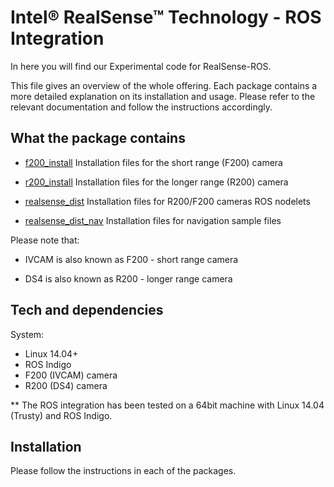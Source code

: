 # Intel&reg; RealSense&trade; Technology - ROS Integration

In here you will find our Experimental code for RealSense-ROS.

This file gives an overview of the whole offering. Each package contains a more detailed explanation on its installation and usage. Please refer to the relevant documentation and follow the instructions accordingly.

## What the package contains 

*   [f200_install](f200_install)
        Installation files for the short range (F200) camera

*   [r200_install](r200_install)
        Installation files for the longer range (R200) camera

*   [realsense_dist](realsense_dist)
        Installation files for R200/F200 cameras ROS nodelets 

*   [realsense_dist_nav](realsense_dist_nav)
        Installation files for navigation sample files

Please note that:

* IVCAM is also known as F200 - short range camera

* DS4 is also known as R200 - longer range camera

## Tech and dependencies 

System:

* Linux 14.04+
* ROS Indigo
* F200 (IVCAM) camera
* R200 (DS4) camera

** The ROS integration has been tested on a 64bit machine with Linux 14.04 (Trusty) and ROS Indigo.

## Installation

Please follow the instructions in each of the packages.
